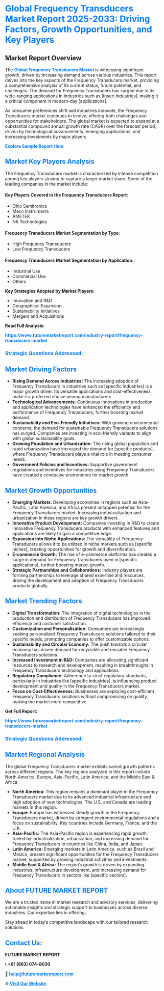 <h1 style="color: #007BFF;">Global Frequency Transducers Market Report 2025-2033: Driving Factors, Growth Opportunities, and Key Players</h1>

<section id="overview">
<h2>Market Report Overview</h2>
<p>The <a href="https://www.futuremarketreport.com/industry-report/frequency-transducers-market" style="color: #007BFF; text-decoration: none;"><strong>Global Frequency Transducers Market</strong></a> is witnessing significant growth, driven by increasing demand across various industries. This report delves into the key aspects of the Frequency Transducers market, providing a comprehensive analysis of its current status, future potential, and challenges. The demand for Frequency Transducers has surged due to its wide-ranging applications in industries such as [insert industries], making it a critical component in modern-day [applications].</p>
<p>As consumer preferences shift and industries innovate, the Frequency Transducers market continues to evolve, offering both challenges and opportunities for stakeholders. The global market is expected to expand at a substantial compound annual growth rate (CAGR) over the forecast period, driven by technological advancements, emerging applications, and increasing investments by major players.</p>
</section>

<section id="overview">
<p><a href="https://www.futuremarketreport.com/request-sample/reportId=29392" style="color: #007BFF; text-decoration: none;"><strong>Explore Sample Report Here</strong></a></p>
</section>

<section id="key-players">
<h2 style="color: #007BFF;">Market Key Players Analysis</h2>
<p>The Frequency Transducers market is characterized by intense competition among key players striving to capture a larger market share. Some of the leading companies in the market include:</p>
<h4>Key Players Covered in the Frequency Transducers Report:</h4>
<ul><li>Ohio Semitronics</li><li>Meco Instruments</li><li>AMETEK</li><li>NK Technologies</li></ul>
<h4>Frequency Transducers Market Segmentation by Type:</h4>
<ul><li>High Frequency Transducers</li><li>Low Frequency Transducers</li></ul>

<h4>Frequency Transducers Market Segmentation by Application:</h4>
<ul><li>Industrial Use</li><li>Commercial Use</li><li>Others</li></ul>
<p><strong>Key Strategies Adopted by Market Players:</strong></p>
<ul>
<li>Innovation and R&D</li>
<li>Geographical Expansion</li>
<li>Sustainability Initiatives</li>
<li>Mergers and Acquisitions</li>
</ul>
</section>

<section>
<p><strong>Read Full Analysis: </strong></p><a href="https://www.futuremarketreport.com/industry-report/frequency-transducers-market" style="color: #007BFF; text-decoration: none;"><strong>https://www.futuremarketreport.com/industry-report/frequency-transducers-market</strong></a>
<h3 style="color: #007BFF;">Strategic Questions Addressed:</h3>
</section>

<section id="driving-factors">
<h2 style="color: #007BFF;">Market Driving Factors</h2>
<ul>
<li><strong>Rising Demand Across Industries:</strong> The increasing adoption of Frequency Transducers in industries such as [specific industries] is a major growth driver. Its versatile applications and cost-effectiveness make it a preferred choice among manufacturers.</li>
<li><strong>Technological Advancements:</strong> Continuous innovations in production and application technologies have enhanced the efficiency and performance of Frequency Transducers, further boosting market demand.</li>
<li><strong>Sustainability and Eco-Friendly Initiatives:</strong> With growing environmental concerns, the demand for sustainable Frequency Transducers solutions has surged. Companies are investing in eco-friendly variants to align with global sustainability goals.</li>
<li><strong>Growing Population and Urbanization:</strong> The rising global population and rapid urbanization have increased the demand for [specific products], where Frequency Transducers plays a vital role in meeting consumer needs.</li>
<li><strong>Government Policies and Incentives:</strong> Supportive government regulations and incentives for industries using Frequency Transducers have created a conducive environment for market growth.</li>
</ul>
</section>

<section id="growth-opportunities">
<h2 style="color: #007BFF;">Market Growth Opportunities</h2>
<ul>
<li><strong>Emerging Markets:</strong> Developing economies in regions such as Asia-Pacific, Latin America, and Africa present untapped potential for the Frequency Transducers market. Increasing industrialization and urbanization in these regions are key growth drivers.</li>
<li><strong>Innovative Product Development:</strong> Companies investing in R&D to create innovative Frequency Transducers products with enhanced features and applications are likely to gain a competitive edge.</li>
<li><strong>Expansion into Niche Applications:</strong> The versatility of Frequency Transducers allows it to be utilized in niche markets such as [specific niches], creating opportunities for growth and diversification.</li>
<li><strong>E-commerce Growth:</strong> The rise of e-commerce platforms has created a surge in demand for Frequency Transducers used in [specific applications], further boosting market growth.</li>
<li><strong>Strategic Partnerships and Collaborations:</strong> Industry players are forming partnerships to leverage shared expertise and resources, driving the development and adoption of Frequency Transducers products globally.</li>
</ul>
</section>

<section id="trending-factors">
<h2 style="color: #007BFF;">Market Trending Factors</h2>
<ul>
<li><strong>Digital Transformation:</strong> The integration of digital technologies in the production and distribution of Frequency Transducers has improved efficiency and customer satisfaction.</li>
<li><strong>Customization and Personalization:</strong> Consumers are increasingly seeking personalized Frequency Transducers solutions tailored to their specific needs, prompting companies to offer customizable options.</li>
<li><strong>Sustainability and Circular Economy:</strong> The push towards a circular economy has driven demand for recyclable and reusable Frequency Transducers solutions.</li>
<li><strong>Increased Investment in R&D:</strong> Companies are allocating significant resources to research and development, resulting in breakthroughs in Frequency Transducers technology and applications.</li>
<li><strong>Regulatory Compliance:</strong> Adherence to strict regulatory standards, particularly in industries like [specific industries], is influencing product development and quality in the Frequency Transducers market.</li>
<li><strong>Focus on Cost-Effectiveness:</strong> Businesses are exploring cost-efficient Frequency Transducers solutions without compromising on quality, making the market more competitive.</li>
</ul>
</section>

<section>
<p><strong>Get Full Report: </strong></p><a href="https://www.futuremarketreport.com/industry-report/frequency-transducers-market" style="color: #007BFF; text-decoration: none;"><strong>https://www.futuremarketreport.com/industry-report/frequency-transducers-market</strong></a>
<h3 style="color: #007BFF;">Strategic Questions Addressed:</h3>
</section>


<section id="regional-analysis">
<h2 style="color: #007BFF;">Market Regional Analysis</h2>
<p>The global Frequency Transducers market exhibits varied growth patterns across different regions. The key regions analyzed in this report include North America, Europe, Asia-Pacific, Latin America, and the Middle East & Africa:</p>
<ul>
<li><strong>North America:</strong> This region remains a dominant player in the Frequency Transducers market due to its advanced industrial infrastructure and high adoption of new technologies. The U.S. and Canada are leading markets in this region.</li>
<li><strong>Europe:</strong> Europe has witnessed steady growth in the Frequency Transducers market, driven by stringent environmental regulations and a focus on sustainability. Key countries include Germany, France, and the U.K.</li>
<li><strong>Asia-Pacific:</strong> The Asia-Pacific region is experiencing rapid growth, fueled by industrialization, urbanization, and increasing demand for Frequency Transducers in countries like China, India, and Japan.</li>
<li><strong>Latin America:</strong> Emerging markets in Latin America, such as Brazil and Mexico, present significant opportunities for the Frequency Transducers market, supported by growing industrial activities and investments.</li>
<li><strong>Middle East & Africa:</strong> The region’s growth is driven by expanding industries, infrastructure development, and increasing demand for Frequency Transducers in sectors like [specific sectors].</li>
</ul>
</section>

<footer>
<h2 style="color: #007BFF;">About FUTURE MARKET REPORT</h2>
<p>We are a trusted name in market research and advisory services, delivering actionable insights and strategic support to businesses across diverse industries. Our expertise lies in offering:</p>

<p>Stay ahead in today’s competitive landscape with our tailored research solutions.</p>

<h2 style="color: #007BFF;">Contact Us:</h2>
<p><strong>FUTURE MARKET REPORT</strong></p>
<p>📞 <strong>+91 (883) 074-8030</strong></p>
<p>📧 <strong><a href="mailto:help@futuremarketreport.com" style="color: #007BFF;">help@futuremarketreport.com</a></strong></p>
<p>🌐 <strong><a href="https://www.futuremarketreport.com/" style="color: #007BFF;">Visit Our Website</a></strong></p>
</footer>